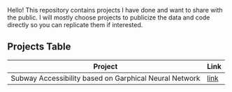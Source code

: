 Hello! This repository contains projects I have done and want to share with the public. I will mostly choose projects to publicize the data and code directly so you can replicate them if interested.

## Projects Table

| Project              | Link                                                         |
| -------------------- | ------------------------------------------------------------ |
| Subway Accessibility based on Garphical Neural Network | [link](https://github.com/leahxqing/project/tree/main/subway%20accessibility) |



